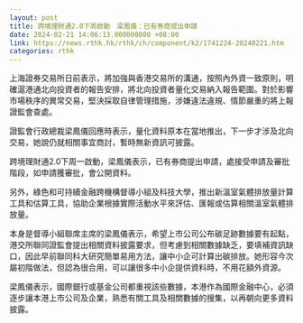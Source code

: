 ```yaml
---
layout: post
title: 跨境理財通2.0下周啟動　梁鳳儀：已有券商提出申請
date: 2024-02-21 14:06:13.000000000 +08:00
link: https://news.rthk.hk/rthk/ch/component/k2/1741224-20240221.htm
categories: rthk
---
```


上海證券交易所日前表示，將加強與香港交易所的溝通，按照內外資一致原則，明確滬港通北向投資者的報告安排，將北向投資者量化交易納入報告範圍。對於影響市場秩序的異常交易，堅決採取自律管理措施，涉嫌違法違規、情節嚴重的將上報證監會查處。

證監會行政總裁梁鳳儀回應時表示，量化資料原本在當地推出，下一步才涉及北向交易，她說仍就相關事宜商討，暫時無新資訊可披露。

跨境理財通2.0下周一啟動，梁鳳儀表示，已有券商提出申請，處接受申請及審批階段，如申請獲審批，會公開資料。

另外，綠色和可持續金融跨機構督導小組及科技大學，推出新溫室氣體排放量計算工具和估算工具，協助企業根據實際活動水平來評估、匯報或估算相關溫室氣體排放量。

本身是督導小組聯席主席的梁鳳儀表示，希望上市公司公布碳足跡數據要有起點，港交所聯同證監會提出相關資料披露要求，但考慮到相關數據缺乏，要填補資訊缺口，因此早前聯同科大研究簡單易用方法，讓中小企可計算出碳排放。她形容今次屬初階做法，但認為很合用，可以讓很多中小企提供資料時，不用花額外資源。

梁鳳儀表示，國際銀行或基金公司都重視該些數據，本港作為國際金融中心，必須逐步讓本港上市公司及企業，熟悉有關工具及相關數據的搜集，以再朝向更多資料披露。
